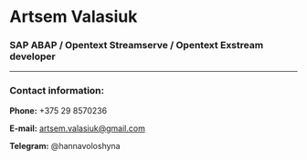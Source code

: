 # **Artsem Valasiuk**

### **SAP ABAP / Opentext Streamserve / Opentext Exstream developer**

---

### **Contact information:**


**Phone:** +375 29 8570236

**E-mail:** artsem.valasiuk@gmail.com

**Telegram:** @hannavoloshyna
